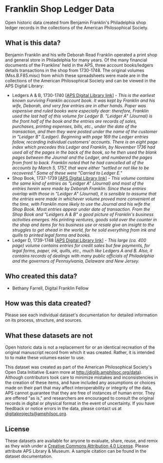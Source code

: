 # Franklin Shop Ledger Data
Open historic data created from Benjamin Franklin's Philadelphia shop ledger records in the collections of the American Philosophical Society.

## What is this data?
Benjamin Franklin and his wife Deborah Read Franklin operated a print shop and general store in Philadelphia for many years. Of the many financial documents of the Franklins' held in the APS, three account books/ledgers details transactions in the shop from 1730-1748. The original volumes (Mss.B.F85.misc) from which these spreadsheets were made are in the collections of the American Philosophical Society and can be viewed in the APS Digital Library:
* Ledgers A & B, 1730-1740 [<a href="https://diglib.amphilsoc.org/islandora/object/compound:72">APS Digital Library link</a>] - *This is the earliest known surviving Franklin account book. It was kept by Franklin and his wife, Deborah, and very few entries are in other hands. Paper was expensive and ruled books were especially dear: therefore, Franklin used the last half of this volume for Ledger B. "Leidger A" (Journal) is the front half of the book and the entries are records of sales, purchases, printing expenses, bills, etc., under the date of the transaction, and then they were posted under the name of the customer in "Leidger B" (Ledger). Beginning with page 169 the Ledger entries follow, recording individual customers' accounts. There is an eight page index which precedes this Ledger and Franklin, by November 1736 had used all of the pages in the back of the book, so he then used the blank pages between the Journal and the Ledger, and numbered the pages from front to back. Franklin noted that he had cancelled all of the accounts by March 5, 1757, that were either "settled or not like to be recovered." Some of these were "Carried to Ledger E."*
* Shop Book, 1737-1739 [<a href="https://diglib.amphilsoc.org/islandora/object/compound:73">APS Digital Library link</a>] - *This volume contains the same kind of entries as "Leidger A" (Journal) and most of the entries herein were made by Deborah Franklin. Since these entries overlap with those in "Leidger A" (Journal), it is sensible to assume that the entries were made in whichever volume proved more convenient at the time, with Franklin more likely to use the Journal and his wife the Shop Book. Most entries appear under date of transaction. From the Shop Book and "Leidgers A & B" a good picture of Franklin's business activities emerges. His printing ventures, goods sold over the counter in the shop and items for his business use or resale give an insight to the struggles to get ahead in the world, for he sold everything from ink and quills to printed legal forms and books.*
* Ledger D, 1739-1748 [<a href="https://diglib.amphilsoc.org/islandora/object/compound:71">APS Digital Library link</a>] - *This large (ca. 400 page) volume contains entries for credit sales but few payments, for legal forms, paper, ink, quills, etc., much like Ledgers A and B. Also, it contains records of dealings with many public officials of Philadelphia and the governors of Pennsylvania, Delaware and New Jersey.*

## Who created this data?
* Bethany Farrell, Digital Franklin Fellow

## How was this data created?
Please see each individual dataset's documentation for detailed information on its process, structure, and sources.

## What these datasets are not
Open historic data is not a replacement for or an identical recreation of the original manuscript record from which it was created. Rather, it is intended to to make these volumes easier to use.

This dataset was created as part of the American Philosophical Society's Open Data Initiative (Learn more at http://diglib.amphilsoc.org/data).
Although contributors took care to minimize mistakes and inconsistencies in the creation of these items, and have included any assumptions or choices made on their part that may affect interoperability or integrity of the data, APS cannot guarantee that they are free of instances of human error. They are offered "as is," and researchers are encouraged to consult the original records in digital or physical format in the event of uncertainty. If you have feedback or notice errors in the data, please contact us at digitalprojects@amphilsoc.org.

## License
These datasets are available for anyone to evaluate, share, reuse, and remix as they wish under a <a href="https://creativecommons.org/licenses/by/4.0/">Creative Commons Attribution 4.0 License</a>. Please attribute APS Library & Museum. A sample citation can be found in the dataset documentation.
